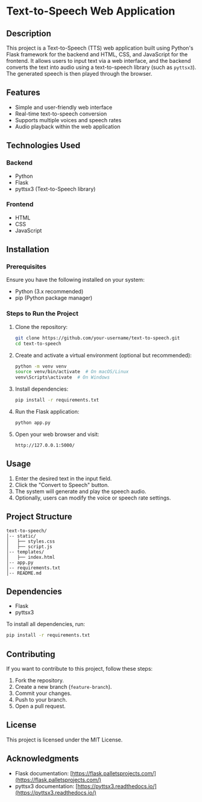 # Text-to-Speech Web Application

## Description
This project is a Text-to-Speech (TTS) web application built using Python's Flask framework for the backend and HTML, CSS, and JavaScript for the frontend. It allows users to input text via a web interface, and the backend converts the text into audio using a text-to-speech library (such as `pyttsx3`). The generated speech is then played through the browser.

## Features
- Simple and user-friendly web interface
- Real-time text-to-speech conversion
- Supports multiple voices and speech rates
- Audio playback within the web application

## Technologies Used
### Backend
- Python
- Flask
- pyttsx3 (Text-to-Speech library)

### Frontend
- HTML
- CSS
- JavaScript

## Installation
### Prerequisites
Ensure you have the following installed on your system:
- Python (3.x recommended)
- pip (Python package manager)

### Steps to Run the Project
1. Clone the repository:
   ```sh
   git clone https://github.com/your-username/text-to-speech.git
   cd text-to-speech
   ```

2. Create and activate a virtual environment (optional but recommended):
   ```sh
   python -m venv venv
   source venv/bin/activate  # On macOS/Linux
   venv\Scripts\activate  # On Windows
   ```

3. Install dependencies:
   ```sh
   pip install -r requirements.txt
   ```

4. Run the Flask application:
   ```sh
   python app.py
   ```

5. Open your web browser and visit:
   ```
   http://127.0.0.1:5000/
   ```

## Usage
1. Enter the desired text in the input field.
2. Click the "Convert to Speech" button.
3. The system will generate and play the speech audio.
4. Optionally, users can modify the voice or speech rate settings.

## Project Structure
```
text-to-speech/
│-- static/
│   ├── styles.css
│   ├── script.js
│-- templates/
│   ├── index.html
│-- app.py
│-- requirements.txt
│-- README.md
```

## Dependencies
- Flask
- pyttsx3

To install all dependencies, run:
```sh
pip install -r requirements.txt
```

## Contributing
If you want to contribute to this project, follow these steps:
1. Fork the repository.
2. Create a new branch (`feature-branch`).
3. Commit your changes.
4. Push to your branch.
5. Open a pull request.

## License
This project is licensed under the MIT License.

## Acknowledgments
- Flask documentation: [https://flask.palletsprojects.com/](https://flask.palletsprojects.com/)
- pyttsx3 documentation: [https://pyttsx3.readthedocs.io/](https://pyttsx3.readthedocs.io/)

